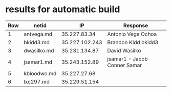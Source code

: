 # results for automatic build
|Row|netid|IP|Response|
|--|-----|--|--------|
|1|antvega.md|35.227.83.34|<html> <body> Antonio Vega Ochoa </body> </html>|
|2|bkidd3.md|35.227.102.243|<html> <body> Brandon Kidd bkidd3 </body> </html>|
|3|dwasilko.md|35.231.134.87|<html> <body> David Wasilko </body> </html>|
|4|jsamar1.md|35.243.152.89|jsamar1 - Jacob Conner Samar|
|5|kbloodwo.md|35.227.27.68||
|6|lxc297.md|35.229.51.154|<html> <head> <style> body { margin: 0| background-color: #76061e| } .test { background-color: #bf0a30| } .base { margin: 0| padding: 0| width: 100%| height: 50px| color: #ffffff| font-family: "arial", sans-serif| text-align: center| font-size: 20px| } </style> </head> <body> <div class="base" style="background-color: #bf0a30"> Todd Allen </div> <div class="base" style="background-color: #a7092a"></div> <div class="base" style="background-color: #8f0724"></div> </body> </html>|
|7|mbutera.md|35.231.144.251|<html> <body> Matthew Butera </body> </html>|
|8|ssteinb2.md|34.73.57.203|<html> <body> Samuel Steinberg </body> </html>|
|9|tfry2.md|35.196.210.77|<html> <body> Tanner Fry </body> </html>|
|10|ysun60.md|34.73.173.249||
